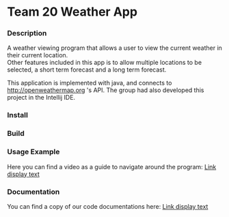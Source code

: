 # Team 20 Weather App

### Description
A weather viewing program that allows a user to view the current weather in their current location.   
Other features included in this app is to allow multiple locations to be selected, a short term forecast and a long term forecast. 

This application is implemented with java, and connects to http://openweathermap.org 's API. The group had also developed this project in the Intellij IDE.

### Install

### Build

### Usage Example

Here you can find a video as a guide to navigate around the program:
[Link display text](https://www.youtube.com/watch?v=TquBZH7Ji_w)

### Documentation

You can find a copy of our code documentations here:
[Link display text](https://github.com/UWO-2212-W2015/team20/blob/master/WeatherProject20/doc/index.html)
